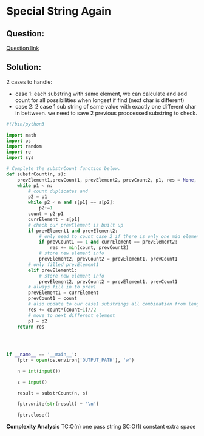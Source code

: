 # Special String Again

## Question:

[Question link](https://www.hackerrank.com/challenges/special-palindrome-again/problem?h_l=interview&playlist_slugs%5B%5D%5B%5D=interview-preparation-kit&playlist_slugs%5B%5D%5B%5D=strings&isFullScreen=true&h_r=next-challenge&h_v=zen&h_r=next-challenge&h_v=zen&h_r=next-challenge&h_v=zen)



## Solution:
2 cases to handle:
- case 1: each substring with same element, we can calculate and add count for all possibilities when longest if find (next char is different)
- case 2: 2 case 1 sub string of same value with exactly one different char in bettween. we need to save 2 previous proccessed substring to check.


```python
#!/bin/python3

import math
import os
import random
import re
import sys

# Complete the substrCount function below.
def substrCount(n, s):
    prevElement1,prevCount1, prevElement2, prevCount2, p1, res = None, 0, None, 0, 0, 0
    while p1 < n:
        # count duplicates and
        p2 = p1
        while p2 < n and s[p1] == s[p2]:
            p2+=1
        count = p2-p1
        currElement = s[p1]
        # check our prevElement is built up
        if prevElement1 and prevElement2:
            # only need to count case 2 if there is only one mid element
            if prevCount1 == 1 and currElement == prevElement2:
                res += min(count, prevCount2)
            # store new element info
            prevElement2, prevCount2 = prevElement1, prevCount1
        # only filled prevElement1
        elif prevElement1:
            # store new element info
            prevElement2, prevCount2 = prevElement1, prevCount1
        # always fill in to prev1
        prevElement1 = currElement
        prevCount1 = count
        # also update to our case1 substrings all combination from length 1 to count
        res += count*(count+1)//2
        # move to next different element
        p1 = p2
    return res
            
        
        

if __name__ == '__main__':
    fptr = open(os.environ['OUTPUT_PATH'], 'w')

    n = int(input())

    s = input()

    result = substrCount(n, s)

    fptr.write(str(result) + '\n')

    fptr.close()

```
**Complexity Analysis**
TC:O(n) one pass string
SC:O(1) constant extra space